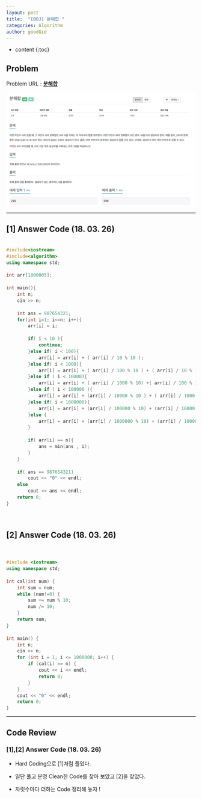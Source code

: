 ```yaml
---
layout: post
title:  "[BOJ] 분해합 "
categories: Algorithm
author: goodGid
---
```

* content
{:toc}


## Problem 
Problem URL : **[분해합](https://www.acmicpc.net/problem/2231)**


![](/assets/img/algorithm/2231_1.png)



---

## [1] Answer Code (18. 03. 26)


``` cpp

#include<iostream>
#include<algorithm>
using namespace std;

int arr[1000005];

int main(){
    int n;
    cin >> n;
    
    int ans = 987654321;
    for(int i=1; i<=n; i++){
        arr[i] = i;

        if( i < 10 ){
            continue;
        }else if( i < 100){
            arr[i] = arr[i] + ( arr[i] / 10 % 10 );
        }else if( i < 1000){
            arr[i] = arr[i] + ( arr[i] / 100 % 10 ) + ( arr[i] / 10 % 10 ) + ( arr[i] % 10 );
        }else if ( i < 10000){
            arr[i] = arr[i] + ( arr[i] / 1000 % 10) +( arr[i] / 100 % 10 ) + ( arr[i] / 10 % 10 ) + ( arr[i] % 10 );
        }else if ( i < 100000 ){
            arr[i] = arr[i] + (arr[i] / 10000 % 10 ) + ( arr[i] / 1000 % 10) +( arr[i] / 100 % 10 ) + ( arr[i] / 10 % 10 ) + ( arr[i] % 10 );
        }else if( i < 1000000){
            arr[i] = arr[i] + (arr[i] / 100000 % 10) + (arr[i] / 10000 % 10 ) + ( arr[i] / 1000 % 10) +( arr[i] / 100 % 10 ) + ( arr[i] / 10 % 10 ) + ( arr[i] % 10 );
        }else {
            arr[i] = arr[i] + (arr[i] / 1000000 % 10) + (arr[i] / 100000 % 10) + (arr[i] / 10000 % 10 ) + ( arr[i] / 1000 % 10) +( arr[i] / 100 % 10 ) + ( arr[i] / 10 % 10 ) + ( arr[i] % 10 );
        }
        
        if( arr[i] == n){
            ans = min(ans , i);
        }
    }
    
    if( ans == 987654321)
        cout << "0" << endl;
    else
        cout << ans << endl;
    return 0;
}




```

## [2] Answer Code (18. 03. 26)
``` cpp


#include <iostream>
using namespace std;

int cal(int num) {
    int sum = num;
    while (num!=0) {
        sum += num % 10;
        num /= 10;
    }
    return sum;
}

int main() {
    int n;
    cin >> n;
    for (int i = 1; i <= 1000000; i++) {
        if (cal(i) == n) {
            cout << i << endl;
            return 0;
        }
    }
    cout << "0" << endl;
    return 0;
}


```

---

## Code Review

### [1],[2] Answer Code (18. 03. 26)

* Hard Coding으로 [1]처럼 풀었다.

* 일단 풀고 분명 Clean한 Code를 찾아 보았고 [2]을 찾았다.

* 자릿수마다 더하는 Code 정리해 놓자 ! 